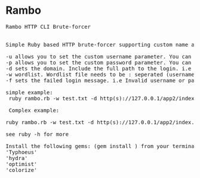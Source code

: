 # Rambo
<pre>
Rambo HTTP CLI Brute-forcer


Simple Ruby based HTTP brute-forcer supporting custom name and password parameters and up to two custom fields. Doesn't support GET as there as logins rarely use GET.

-u allows you to set the custom username parameter. You can find this by capturing the login request in burp or similar tool
-p allows you to set the custom password parameter. You can find this by capturing the login request in burp or similar tool
-d sets the domain. Include the full path to the login. i.e /app/login.php
-w wordlist. Wordlist file needs to be : seperated (username:password)
-f sets the failed login message. i.e Invalid username or password

simple example:
 ruby rambo.rb -w test.txt -d http(s)://127.0.0.1/app2/index.php  -u username -p password  -f   No account found with that username
 
 Complex example:
 
ruby rambo.rb -w test.txt -d http(s)://127.0.0.1/app2/index.php  -u username -p password -c customparam1 -t custominput1 -o customparam2 -m customvalue2 -f  No account found with that username.
 
see ruby -h for more

Install the following gems: (gem install <name>) from your terminal
'Typhoeus'
'hydra'
'optimist'
'colorize'
</pre>
